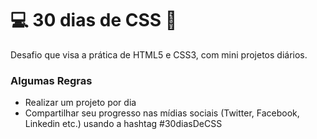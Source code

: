 # :computer: 30 dias de CSS :satellite:
Desafio que visa a prática de HTML5 e CSS3, com mini projetos diários.

### Algumas Regras

* Realizar um projeto por dia
* Compartilhar seu progresso nas mídias sociais (Twitter, Facebook, Linkedin etc.) usando a hashtag #30diasDeCSS
